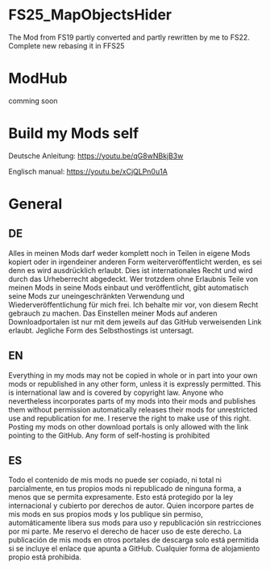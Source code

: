 # FS25_MapObjectsHider
The Mod from FS19 partly converted and partly rewritten by me to FS22.
Complete new rebasing it in FFS25

# ModHub
comming soon

# Build my Mods self
Deutsche Anleitung: https://youtu.be/qG8wNBkjB3w

Englisch manual: https://youtu.be/xCjQLPn0u1A

# General
## DE
Alles in meinen Mods darf weder komplett noch in Teilen in eigene Mods kopiert oder in irgendeiner anderen Form weiterveröffentlicht werden, es sei denn es wird ausdrücklich erlaubt.
Dies ist internationales Recht und wird durch das Urheberrecht abgedeckt. Wer trotzdem ohne Erlaubnis Teile von meinen Mods in seine Mods einbaut und veröffentlicht, gibt automatisch seine Mods zur uneingeschränkten Verwendung und Wiederveröffentlichung für mich frei. Ich behalte mir vor, von diesem Recht gebrauch zu machen.
Das Einstellen meiner Mods auf anderen Downloadportalen ist nur mit dem jeweils auf das GitHub verweisenden Link erlaubt.
Jegliche Form des Selbsthostings ist untersagt.

## EN
Everything in my mods may not be copied in whole or in part into your own mods or republished in any other form, unless it is expressly permitted.
This is international law and is covered by copyright law. Anyone who nevertheless incorporates parts of my mods into their mods and publishes them without permission automatically releases their mods for unrestricted use and republication for me. I reserve the right to make use of this right.
Posting my mods on other download portals is only allowed with the link pointing to the GitHub.
Any form of self-hosting is prohibited

## ES
Todo el contenido de mis mods no puede ser copiado, ni total ni parcialmente, en tus propios mods ni republicado de ninguna forma, a menos que se permita expresamente.
Esto está protegido por la ley internacional y cubierto por derechos de autor. Quien incorpore partes de mis mods en sus propios mods y los publique sin permiso, automáticamente libera sus mods para uso y republicación sin restricciones por mi parte. Me reservo el derecho de hacer uso de este derecho.
La publicación de mis mods en otros portales de descarga solo está permitida si se incluye el enlace que apunta a GitHub.
Cualquier forma de alojamiento propio está prohibida.

